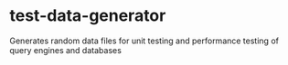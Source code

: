 # test-data-generator
Generates random data files for unit testing and performance testing of query engines and databases
